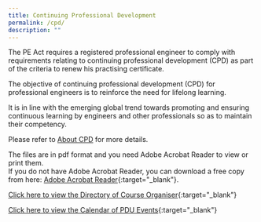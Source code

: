 ```yaml
---
title: Continuing Professional Development
permalink: /cpd/
description: ""
---
```



The PE Act requires a registered professional engineer to comply with requirements relating to continuing professional development (CPD) as part of the criteria to renew his practising certificate.

The objective of continuing professional development (CPD) for professional engineers is to reinforce the need for lifelong learning.

It is in line with the emerging global trend towards promoting and ensuring continuous learning by engineers and other professionals so as to maintain their competency.

Please refer to [About CPD](/files/Downloads/CPD/ContinuingProfessionalDevelopment.pdf) for more details.

The files are in pdf format and you need Adobe Acrobat Reader to view or print them.<br>If you do not have Adobe Acrobat Reader, you can download a free copy from here: [Adobe Acrobat Reader](http://get.adobe.com/reader/){:target="_blank"}.

[Click here to view the Directory of Course Organiser](https://www.peb.gov.sg/pe_general_co.aspx){:target="_blank"}

[Click here to view the Calendar of PDU Events](https://www.peb.gov.sg/course_calendar.aspx){:target="_blank"}